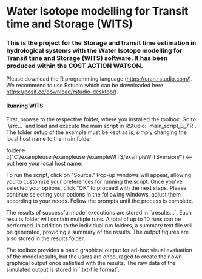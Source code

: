 # Water Isotope modelling for Transit time and Storage (WITS)

### This is the project for the Storage and transit time estimation in hydrological systems with the Water Isotope modelling for Transit time and Storage (WITS) software. It has been produced within the COST ACTION WATSON.

Please download the R programming language (https://cran.rstudio.com/). We recommend to use Rstudio which can be downloaded here: https://posit.co/download/rstudio-desktop/). 

#### Running WITS
First, browse to the respective folder, where you installed the toolbox. Go to ´\src…´ and load and execute the main script in RStudio: ´main_script_0_7.R´. 
The folder setup of the example must be kept as is, simply changing the local host name to the main folder 

folder<-c("C:/exampleuser/exampleuser/exampleWITS/exampleWITSversion/") <-- put here your local host name.

To run the script, click on "Source." Pop-up windows will appear, allowing you to customize your preferences for running the script. Once you've selected your options, click "OK" to proceed with the next steps. 
Please continue selecting your options in the following windows, adjust them according to your needs. Follow the prompts until the process is complete.

The results of successful model executions are stored in ´\results…´. Each results folder will contain multiple runs. A total of up to 10 runs can be performed. In addition to the individual run folders, a summary text file will be generated, providing a summary of the results. The output figures are also stored in the results folder.

The toolbox provides a basic graphical output for ad-hoc visual evaluation of the model results, but the users are encouraged to create their own graphical output once satisfied with the results. The raw data of the simulated output is stored in ´.txt-file format´.   

